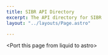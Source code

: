 ```yaml
---
title: SIBR API Directory
excerpt: The API directory for SIBR
layout: "../layouts/Page.astro"

---
```


\<Port this page from liquid to astro\>


<!-- 
{% assign apis = site.apis | sort_natural: 'name' %}
{% for api in apis %}
{::options parse_block_html="true" /}

<div class="project"><div class="project-title">

## {{ api.name }}

{% if api.status_slug %}
<a href="https://status.sibr.dev/services/{{ api.status_slug }}" target="_blank"><img src="https://status.sibr.dev/api/v1/badges/uptime/24h/{{ api.status_slug }}.svg" /></a>
{% endif %}

</div>

{{ api.content }}

{% if api.base_url %}
**Base URL**: [{{ api.base_url }}]({{ api.base_url }})
{% endif %}

{% if api.code %}
**Code**: [{{ api.code }}]({{ api.code }})
{% endif %}

{% if api.docs %}
**Documentation**: [{{ api.docs }}]({{ api.docs }})
{% endif %}
</div>
{% endfor %} -->
